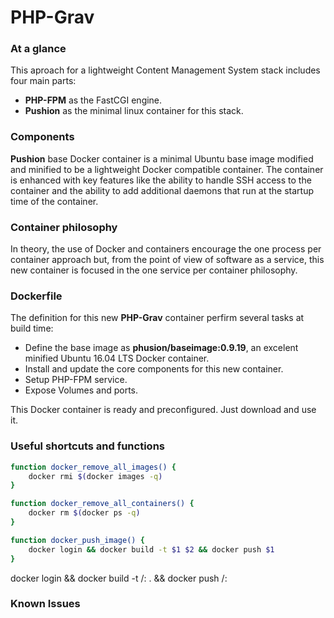 # PHP-Grav

### At a glance

This aproach for a lightweight Content Management System stack includes four main parts:

+ **PHP-FPM** as the FastCGI engine.
+ **Pushion** as the minimal linux container for this stack.
 
### Components

**Pushion** base Docker container is a minimal Ubuntu base image modified and minified to be a lightweight Docker compatible container. 
The container is enhanced with key features like the ability to handle SSH access to the container and the ability to add additional daemons that run at the startup time of the container.
 
### Container philosophy

In theory, the use of Docker and containers encourage the one process per container approach but, from the point of view of software as a service, this new container is focused in the one service per container philosophy.

### Dockerfile

The definition for this new **PHP-Grav** container perfirm several tasks at build time:

+ Define the base image as **phusion/baseimage:0.9.19**, an excelent minified Ubuntu 16.04 LTS Docker container.
+ Install and update the core components for this new container.
+ Setup PHP-FPM service.
+ Expose Volumes and ports.

This Docker container is ready and preconfigured. Just download and use it.

### Useful shortcuts and functions

```bash
function docker_remove_all_images() {
	docker rmi $(docker images -q)
}
```

```bash
function docker_remove_all_containers() {
	docker rm $(docker ps -q)
}
```

```bash
function docker_push_image() {
	docker login && docker build -t $1 $2 && docker push $1
}
```

docker login && docker build -t <user>/<image-name>:<version> . && docker push <user>/<image-name>:<version>

### Known Issues